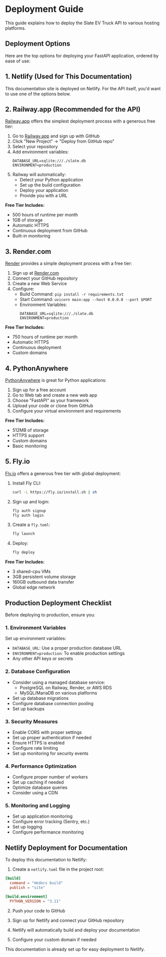 # Deployment Guide

This guide explains how to deploy the Slate EV Truck API to various hosting platforms.

## Deployment Options

Here are the top options for deploying your FastAPI application, ordered by ease of use:

## 1. Netlify (Used for This Documentation)

This documentation site is deployed on Netlify. For the API itself, you'd want to use one of the options below.

## 2. Railway.app (Recommended for the API)

[Railway.app](https://railway.app/) offers the simplest deployment process with a generous free tier:

1. Go to [Railway.app](https://railway.app/) and sign up with GitHub
2. Click "New Project" → "Deploy from GitHub repo"
3. Select your repository
4. Add environment variables:
   ```
   DATABASE_URL=sqlite:///./slate.db
   ENVIRONMENT=production
   ```
5. Railway will automatically:
   - Detect your Python application
   - Set up the build configuration
   - Deploy your application
   - Provide you with a URL

**Free Tier Includes:**

- 500 hours of runtime per month
- 1GB of storage
- Automatic HTTPS
- Continuous deployment from GitHub
- Built-in monitoring

## 3. Render.com

[Render](https://render.com/) provides a simple deployment process with a free tier:

1. Sign up at [Render.com](https://render.com/)
2. Connect your GitHub repository
3. Create a new Web Service
4. Configure:
   - Build Command: `pip install -r requirements.txt`
   - Start Command: `uvicorn main:app --host 0.0.0.0 --port $PORT`
   - Environment Variables:
     ```
     DATABASE_URL=sqlite:///./slate.db
     ENVIRONMENT=production
     ```

**Free Tier Includes:**

- 750 hours of runtime per month
- Automatic HTTPS
- Continuous deployment
- Custom domains

## 4. PythonAnywhere

[PythonAnywhere](https://www.pythonanywhere.com/) is great for Python applications:

1. Sign up for a free account
2. Go to Web tab and create a new web app
3. Choose "FastAPI" as your framework
4. Upload your code or clone from GitHub
5. Configure your virtual environment and requirements

**Free Tier Includes:**

- 512MB of storage
- HTTPS support
- Custom domains
- Basic monitoring

## 5. Fly.io

[Fly.io](https://fly.io/) offers a generous free tier with global deployment:

1. Install Fly CLI:
   ```bash
   curl -L https://fly.io/install.sh | sh
   ```
2. Sign up and login:
   ```bash
   fly auth signup
   fly auth login
   ```
3. Create a `fly.toml`:
   ```bash
   fly launch
   ```
4. Deploy:
   ```bash
   fly deploy
   ```

**Free Tier Includes:**

- 3 shared-cpu VMs
- 3GB persistent volume storage
- 160GB outbound data transfer
- Global edge network

## Production Deployment Checklist

Before deploying to production, ensure you:

### 1. Environment Variables

Set up environment variables:

- `DATABASE_URL`: Use a proper production database URL
- `ENVIRONMENT=production`: To enable production settings
- Any other API keys or secrets

### 2. Database Configuration

- Consider using a managed database service:
  - PostgreSQL on Railway, Render, or AWS RDS
  - MySQL/MariaDB on various platforms
- Set up database migrations
- Configure database connection pooling
- Set up backups

### 3. Security Measures

- Enable CORS with proper settings
- Set up proper authentication if needed
- Ensure HTTPS is enabled
- Configure rate limiting
- Set up monitoring for security events

### 4. Performance Optimization

- Configure proper number of workers
- Set up caching if needed
- Optimize database queries
- Consider using a CDN

### 5. Monitoring and Logging

- Set up application monitoring
- Configure error tracking (Sentry, etc.)
- Set up logging
- Configure performance monitoring

## Netlify Deployment for Documentation

To deploy this documentation to Netlify:

1. Create a `netlify.toml` file in the project root:

```toml
[build]
  command = "mkdocs build"
  publish = "site"

[build.environment]
  PYTHON_VERSION = "3.11"
```

2. Push your code to GitHub

3. Sign up for Netlify and connect your GitHub repository

4. Netlify will automatically build and deploy your documentation

5. Configure your custom domain if needed

This documentation is already set up for easy deployment to Netlify.
